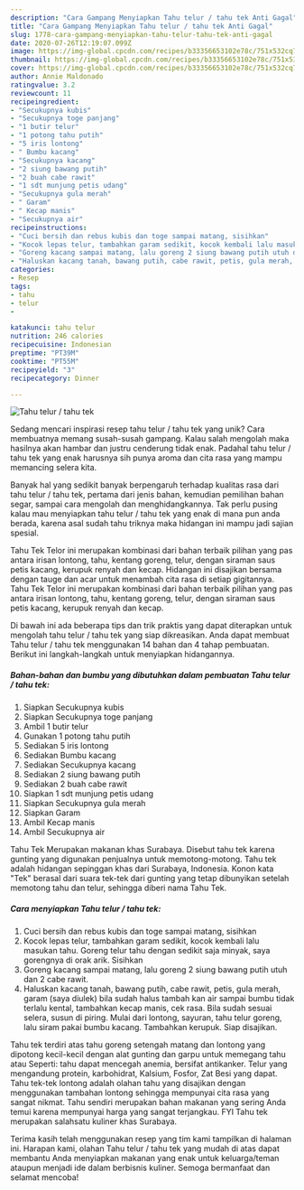 ```yaml
---
description: "Cara Gampang Menyiapkan Tahu telur / tahu tek Anti Gagal"
title: "Cara Gampang Menyiapkan Tahu telur / tahu tek Anti Gagal"
slug: 1778-cara-gampang-menyiapkan-tahu-telur-tahu-tek-anti-gagal
date: 2020-07-26T12:19:07.099Z
image: https://img-global.cpcdn.com/recipes/b33356653102e78c/751x532cq70/tahu-telur-tahu-tek-foto-resep-utama.jpg
thumbnail: https://img-global.cpcdn.com/recipes/b33356653102e78c/751x532cq70/tahu-telur-tahu-tek-foto-resep-utama.jpg
cover: https://img-global.cpcdn.com/recipes/b33356653102e78c/751x532cq70/tahu-telur-tahu-tek-foto-resep-utama.jpg
author: Annie Maldonado
ratingvalue: 3.2
reviewcount: 11
recipeingredient:
- "Secukupnya kubis"
- "Secukupnya toge panjang"
- "1 butir telur"
- "1 potong tahu putih"
- "5 iris lontong"
- " Bumbu kacang"
- "Secukupnya kacang"
- "2 siung bawang putih"
- "2 buah cabe rawit"
- "1 sdt munjung petis udang"
- "Secukupnya gula merah"
- " Garam"
- " Kecap manis"
- "Secukupnya air"
recipeinstructions:
- "Cuci bersih dan rebus kubis dan toge sampai matang, sisihkan"
- "Kocok lepas telur, tambahkan garam sedikit, kocok kembali lalu masukan tahu. Goreng telur tahu dengan sedikit saja minyak, saya gorengnya di orak arik. Sisihkan"
- "Goreng kacang sampai matang, lalu goreng 2 siung bawang putih utuh dan 2 cabe rawit."
- "Haluskan kacang tanah, bawang putih, cabe rawit, petis, gula merah, garam (saya diulek) bila sudah halus tambah kan air sampai bumbu tidak terlalu kental, tambahkan kecap manis, cek rasa. Bila sudah sesuai selera, susun di piring. Mulai dari lontong, sayuran, tahu telur goreng, lalu siram pakai bumbu kacang. Tambahkan kerupuk. Siap disajikan."
categories:
- Resep
tags:
- tahu
- telur
- 

katakunci: tahu telur  
nutrition: 246 calories
recipecuisine: Indonesian
preptime: "PT39M"
cooktime: "PT55M"
recipeyield: "3"
recipecategory: Dinner

---
```



![Tahu telur / tahu tek](https://img-global.cpcdn.com/recipes/b33356653102e78c/751x532cq70/tahu-telur-tahu-tek-foto-resep-utama.jpg)

Sedang mencari inspirasi resep tahu telur / tahu tek yang unik? Cara membuatnya memang susah-susah gampang. Kalau salah mengolah maka hasilnya akan hambar dan justru cenderung tidak enak. Padahal tahu telur / tahu tek yang enak harusnya sih punya aroma dan cita rasa yang mampu memancing selera kita.

Banyak hal yang sedikit banyak berpengaruh terhadap kualitas rasa dari tahu telur / tahu tek, pertama dari jenis bahan, kemudian pemilihan bahan segar, sampai cara mengolah dan menghidangkannya. Tak perlu pusing kalau mau menyiapkan tahu telur / tahu tek yang enak di mana pun anda berada, karena asal sudah tahu triknya maka hidangan ini mampu jadi sajian spesial.

Tahu Tek Telor ini merupakan kombinasi dari bahan terbaik pilihan yang pas antara irisan lontong, tahu, kentang goreng, telur, dengan siraman saus petis kacang, kerupuk renyah dan kecap. Hidangan ini disajikan bersama dengan tauge dan acar untuk menambah cita rasa di setiap gigitannya. Tahu Tek Telor ini merupakan kombinasi dari bahan terbaik pilihan yang pas antara irisan lontong, tahu, kentang goreng, telur, dengan siraman saus petis kacang, kerupuk renyah dan kecap.


Di bawah ini ada beberapa tips dan trik praktis yang dapat diterapkan untuk mengolah tahu telur / tahu tek yang siap dikreasikan. Anda dapat membuat Tahu telur / tahu tek menggunakan 14 bahan dan 4 tahap pembuatan. Berikut ini langkah-langkah untuk menyiapkan hidangannya.

<!--inarticleads1-->

##### Bahan-bahan dan bumbu yang dibutuhkan dalam pembuatan Tahu telur / tahu tek:

1. Siapkan Secukupnya kubis
1. Siapkan Secukupnya toge panjang
1. Ambil 1 butir telur
1. Gunakan 1 potong tahu putih
1. Sediakan 5 iris lontong
1. Sediakan  Bumbu kacang
1. Sediakan Secukupnya kacang
1. Sediakan 2 siung bawang putih
1. Sediakan 2 buah cabe rawit
1. Siapkan 1 sdt munjung petis udang
1. Siapkan Secukupnya gula merah
1. Siapkan  Garam
1. Ambil  Kecap manis
1. Ambil Secukupnya air


Tahu Tek Merupakan makanan khas Surabaya. Disebut tahu tek karena gunting yang digunakan penjualnya untuk memotong-motong. Tahu tek adalah hidangan sepinggan khas dari Surabaya, Indonesia. Konon kata &#34;Tek&#34; berasal dari suara tek-tek dari gunting yang tetap dibunyikan setelah memotong tahu dan telur, sehingga diberi nama Tahu Tek. 

<!--inarticleads2-->

##### Cara menyiapkan Tahu telur / tahu tek:

1. Cuci bersih dan rebus kubis dan toge sampai matang, sisihkan
1. Kocok lepas telur, tambahkan garam sedikit, kocok kembali lalu masukan tahu. Goreng telur tahu dengan sedikit saja minyak, saya gorengnya di orak arik. Sisihkan
1. Goreng kacang sampai matang, lalu goreng 2 siung bawang putih utuh dan 2 cabe rawit.
1. Haluskan kacang tanah, bawang putih, cabe rawit, petis, gula merah, garam (saya diulek) bila sudah halus tambah kan air sampai bumbu tidak terlalu kental, tambahkan kecap manis, cek rasa. Bila sudah sesuai selera, susun di piring. Mulai dari lontong, sayuran, tahu telur goreng, lalu siram pakai bumbu kacang. Tambahkan kerupuk. Siap disajikan.


Tahu tek terdiri atas tahu goreng setengah matang dan lontong yang dipotong kecil-kecil dengan alat gunting dan garpu untuk memegang tahu atau Seperti: tahu dapat mencegah anemia, bersifat antikanker. Telur yang mengandung protein, karbohidrat, Kalsium, Fosfor, Zat Besi yang dapat. Tahu tek-tek lontong adalah olahan tahu yang disajikan dengan menggunakan tambahan lontong sehingga mempunyai cita rasa yang sangat nikmat. Tahu sendiri merupakan bahan makanan yang sering Anda temui karena mempunyai harga yang sangat terjangkau. FYI Tahu tek merupakan salahsatu kuliner khas Surabaya. 

Terima kasih telah menggunakan resep yang tim kami tampilkan di halaman ini. Harapan kami, olahan Tahu telur / tahu tek yang mudah di atas dapat membantu Anda menyiapkan makanan yang enak untuk keluarga/teman ataupun menjadi ide dalam berbisnis kuliner. Semoga bermanfaat dan selamat mencoba!

